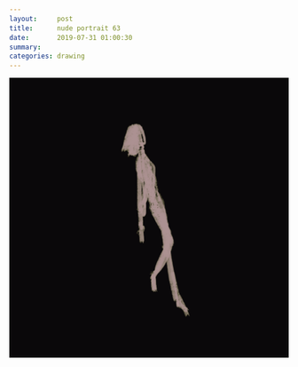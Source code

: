 ```yaml
---
layout:     post
title:      nude portrait 63
date:       2019-07-31 01:00:30
summary:    
categories: drawing
---
```

![nude portrait 63](/images/diary/nude-portrait-63.png ".")
